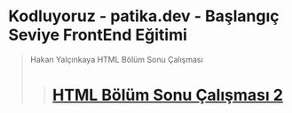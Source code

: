 # Kodluyoruz - patika.dev - Başlangıç Seviye FrontEnd Eğitimi

> Hakan Yalçınkaya HTML Bölüm Sonu Çalışması
>
> > # [HTML Bölüm Sonu Çalışması 2](https://app.patika.dev/moduller/html/bolum-sonu2)
